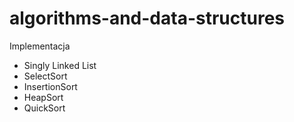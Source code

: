 # algorithms-and-data-structures
Implementacja 
- Singly Linked List
- SelectSort
- InsertionSort
- HeapSort
- QuickSort
